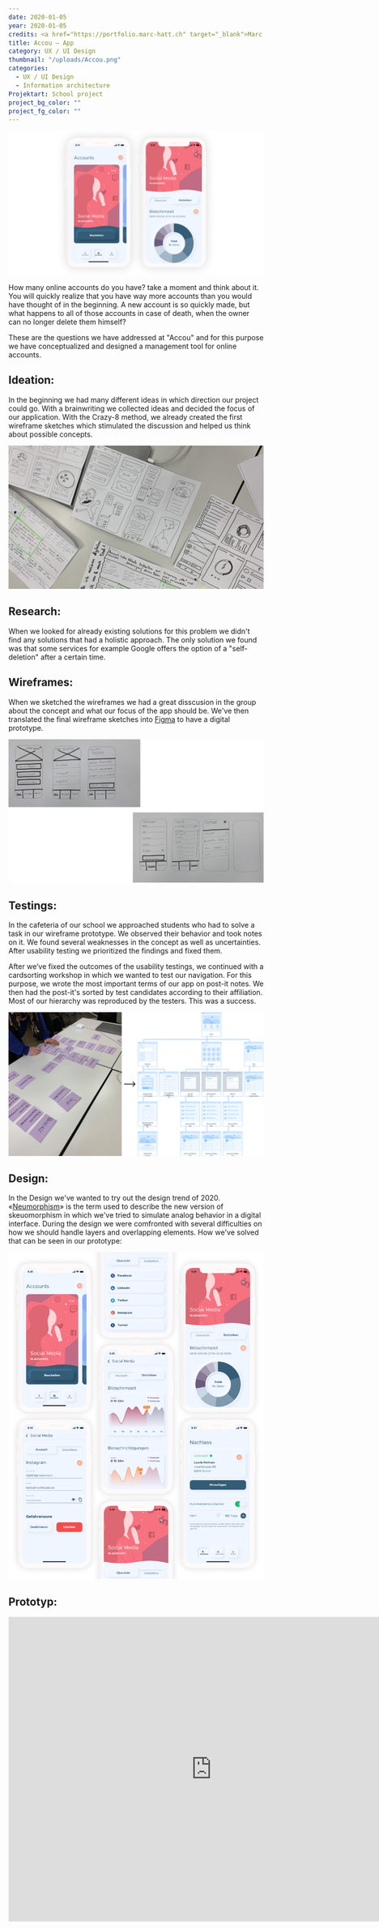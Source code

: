 ```yaml
---
date: 2020-01-05
year: 2020-01-05
credits: <a href="https://portfolio.marc-hatt.ch" target="_blank">Marc Hatt</a>, <a href="http://nilsmaeder.ch/" target="_blank">Nils Mäder</a>, <a href="http://larsmaeder.ch/" target="_blank">Lars Mäder</a>
title: Accou – App
category: UX / UI Design
thumbnail: "/uploads/Accou.png"
categories:
  - UX / UI Design
  - Information architecture
Projektart: School project
project_bg_color: ""
project_fg_color: ""
---
```


![](/uploads/Accou_Cover.png)

How many online accounts do you have? take a moment and think about it. You will quickly realize that you have way more accounts than you would have thought of in the beginning. A new account is so quickly made, but what happens to all of those accounts in case of death, when the owner can no longer delete them himself?

These are the questions we have addressed at "Accou" and for this purpose we have conceptualized and designed a management tool for online accounts.

## Ideation:

In the beginning we had many different ideas in which direction our project could go. With a brainwriting we collected ideas and decided the focus of our application. With the Crazy-8 method, we already created the first wireframe sketches which stimulated the discussion and helped us think about possible concepts.

![](/uploads/Accou_Ideation.png)

## Research:

When we looked for already existing solutions for this problem we didn't find any solutions that had a holistic approach. The only solution we found was that some services for example Google offers the option of a "self-deletion" after a certain time.

## Wireframes:

When we sketched the wireframes we had a great disscusion in the group about the concept and what our focus of the app should be. We've then translated the final wireframe sketches into [Figma](https://figma.com) to have a digital prototype.

![](/uploads/Accou_Wireframes.png)

## Testings:

In the cafeteria of our school we approached students who had to solve a task in our wireframe prototype. We observed their behavior and took notes on it. We found several weaknesses in the concept as well as uncertainties. After usability testing we prioritized the findings and fixed them.

After we’ve fixed the outcomes of the usability testings, we continued with a cardsorting workshop in which we wanted to test our navigation. For this purpose, we wrote the most important terms of our app on post-it notes. We then had the post-it's sorted by test candidates according to their affiliation. Most of our hierarchy was reproduced by the testers. This was a success.

![](/uploads/Accou_Cardsorting.png)

## Design:

In the Design we've wanted to try out the design trend of 2020. «[Neumorphism](https://uxdesign.cc/neumorphism-in-user-interfaces-b47cef3bf3a6)» is the term used to describe the new version of skeuomorphism in which we've tried to simulate analog behavior in a digital interface.
During the design we were comfronted with several difficulties on how we should handle layers and overlapping elements. How we've solved that can be seen in our prototype:

![](/uploads/Accou_Designs.png)

## Prototyp:

<iframe style="border: 1px solid rgba(0, 0, 0, 0.1);" width="800" height="600" src="https://www.figma.com/embed?embed_host=share&url=https%3A%2F%2Fwww.figma.com%2Fproto%2F7ZEG5zI7qYqj69KRDQ6Qo1%2FAfterlife%3Fnode-id%3D159%253A3%26viewport%3D333%252C311%252C0.10193023830652237%26scaling%3Dscale-down&chrome=DOCUMENTATION" allowfullscreen></iframe>
